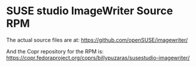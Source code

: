 # SUSE studio ImageWriter Source RPM

The actual source files are at:
https://github.com/openSUSE/imagewriter/

And the Copr repository for the RPM is:
https://copr.fedoraproject.org/coprs/billypuzaras/susestudio-imagewriter/
